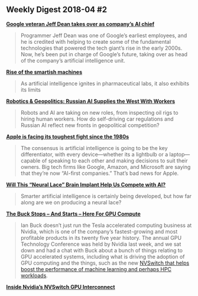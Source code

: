 ## Weekly Digest 2018-04 \#2

**[Google veteran Jeff Dean takes over as company’s AI chief](https://www.theverge.com/platform/amp/2018/4/3/17191944/google-ai-head-jeff-dean-reshuffle-john-giannandrea)**
> Programmer Jeff Dean was one of Google’s earliest employees, and he is credited with helping to create some of the fundamental technologies that powered the tech giant’s rise in the early 2000s. Now, he’s been put in charge of Google’s future, taking over as head of the company’s artificial intelligence unit.

**[Rise of the smartish machines](https://cen.acs.org/articles/96/i14/Rise-smartish-machines.html)**
> As artificial intelligence ignites in pharmaceutical labs, it also exhibits its limits

**[Robotics & Geopolitics: Russian AI Supplies the West With Workers](https://www.roboticsbusinessreview.com/regional/russian-ai-supplies-west-workers/)**
> Robots and AI are taking on new roles, from inspecting oil rigs to hiring human workers. How do self-driving car regulations and Russian AI reflect new fronts in geopolitical competition?

**[Apple is facing its toughest fight since the 1980s](https://qz.com/1246586/apple-is-facing-its-toughest-fight-since-the-1980s/)**
> The consensus is artificial intelligence is going to be the key differentiator, with every device—whether its a lightbulb or a laptop—capable of speaking to each other and making decisions to suit their owners. Big tech firms like Google, Amazon, and Microsoft are saying that they’re now “AI-first companies.” That’s bad news for Apple.

**[Will This “Neural Lace” Brain Implant Help Us Compete with AI?](http://nautil.us/blog/-will-this-neural-lace-brain-implant-help-us-compete-with-ai)**
> Smarter artificial intelligence is certainly being developed, but how far along are we on producing a neural lace?

**[The Buck Stops – And Starts – Here For GPU Compute](https://www.nextplatform.com/2018/04/03/the-buck-stops-and-starts-here-for-gpu-compute/)**
> Ian Buck doesn’t just run the Tesla accelerated computing business at Nvidia, which is one of the company’s fastest-growing and most profitable products in its twenty five year history.
> The annual GPU Technology Conference was held by Nvidia last week, and we sat down and had a chat with Buck about a bunch of things relating to GPU accelerated systems, including what is driving the adoption of GPU computing and the things, such as the new [NVSwitch that helps boost the performance of machine learning and perhaps HPC workloads](https://www.nextplatform.com/2018/03/27/nvidia-memory-switch-welds-together-massive-virtual-gpu/).

**[Inside Nvidia’s NVSwitch GPU Interconnect](https://www.nextplatform.com/2018/04/04/inside-nvidias-nvswitch-gpu-interconnect/)**
> 

